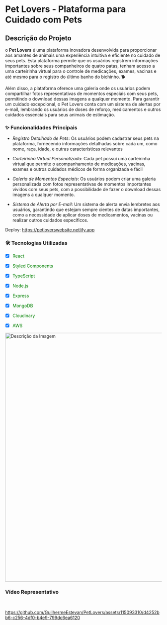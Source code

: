 # Pet Lovers - Plataforma para Cuidado com Pets

## Descrição do Projeto

o **Pet Lovers** é uma plataforma inovadora desenvolvida para proporcionar aos amantes de animais uma experiência intuitiva e eficiente no cuidado de seus pets. Esta plataforma permite que os usuários registrem informações importantes sobre seus companheiros de quatro patas, tenham acesso a uma carteirinha virtual para o controle de medicações, exames, vacinas e até mesmo para o registro do último banho do bichinho. :dog2:

Além disso, a plataforma oferece uma galeria onde os usuários podem compartilhar fotos representativas de momentos especiais com seus pets, permitindo o download dessas imagens a qualquer momento. Para garantir um cuidado excepcional, o Pet Lovers conta com um sistema de alertas por e-mail, lembrando os usuários de doses de reforço, medicamentos e outros cuidados essenciais para seus animais de estimação.

### ✨ Funcionalidades Principais

- _Registro Detalhado de Pets_: Os usuários podem cadastrar seus pets na plataforma, fornecendo informações detalhadas sobre cada um, como nome, raça, idade, e outras características relevantes

- _Carteirinha Virtual Personalizada_: Cada pet possui uma carteirinha virtual que permite o acompanhamento de medicações, vacinas, exames e outros cuidados médicos de forma organizada e fácil

- _Galeria de Momentos Especiais_: Os usuários podem criar uma galeria personalizada com fotos representativas de momentos importantes vividos com seus pets, com a possibilidade de fazer o download dessas imagens a qualquer momento.

- _Sistema de Alerta por E-mail_: Um sistema de alerta envia lembretes aos usuários, garantindo que estejam sempre cientes de datas importantes, como a necessidade de aplicar doses de medicamentos, vacinas ou realizar outros cuidados específicos.

Deploy: https://petloverswebsite.netlify.app

### 🛠 Tecnologias Utilizadas

- [x] <span style="color:green;">React</span>
- [x] <span style="color:green;">Styled Components</span>
- [x] <span style="color:green;">TypeScript</span>
- [x] <span style="color:green;">Node.js</span>
- [x] <span style="color:green;">Express</span>
- [x] <span style="color:green;">MongoDB</span>
- [x] <span style="color:green;">Cloudinary</span>
- [x] <span style="color:green;">AWS</span>




<img src="https://github.com/GuilhermeEstevan/PetLovers/assets/115093310/70d807e9-1f14-41e6-bfa1-c08fd2df5633" alt="Descrição da Imagem" width="800" height="800">


### Vídeo Representativo

<br>

https://github.com/GuilhermeEstevan/PetLovers/assets/115093310/d4252bb6-c256-4df0-b4e9-799dc6ea6120
